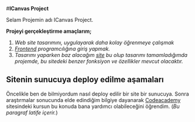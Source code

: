 ﻿

#**ICanvas Project**

Selam Projemin adı ICanvas Project.

**Projeyi gerçekleştirme amaçlarım;**
1. *Web site tasarımını, uygulayarak daha kolay öğrenmeye çalışmak*
2. *[Frontend](https://en.wikipedia.org/wiki/Front-end_web_development/) programcılığına giriş yapmak.*
3. *Tasarımı yaparken baz alacağım [site](http://websites.envatousercontent.com/designs/total-construct/2dfccd53-4996-40c4-b0ef-e0633a57ae51/preview) bu olup tasarımı tamamladığımda projemde, bu sitedeki benzer fonksiyon ve özellikler mevcut olacaktır.*

**Sitenin sunucuya deploy edilme aşamaları**
------
Öncelikle ben de bilmiyordum nasıl deploy edilir bir site bir sunucuya. Sonra araştırmalar sonucunda elde edindiğim bilgiye dayanarak [Codeacademy](https://www.codecademy.com/courses) sitesindeki kursun bu konuda bana yardımcı olabileceğini öğrendim. (*Bu paragraf latife içerir.*)
